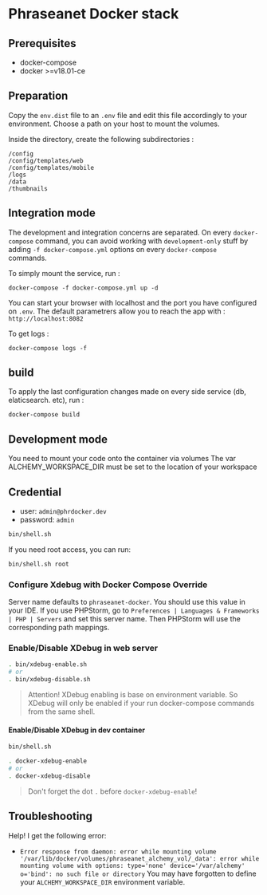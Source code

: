# Phraseanet Docker stack

## Prerequisites

- docker-compose
- docker >=v18.01-ce

## Preparation

Copy the `env.dist` file to an `.env` file and edit this file accordingly to your environment.
Choose a path on your host to mount the volumes.

Inside the directory, create the following subdirectories  :

    /config
    /config/templates/web
    /config/templates/mobile
    /logs
    /data
    /thumbnails


## Integration mode

The development and integration concerns are separated. On every `docker-compose` command, you can avoid working with `development-only` stuff by adding `-f docker-compose.yml` options on every `docker-compose  `commands.

To simply mount the service, run :

    docker-compose -f docker-compose.yml up -d

You can start your browser with localhost and the port you have configured on `.env`.
The default parametrers allow you to reach the app with : `http://localhost:8082`

To get logs :

    docker-compose logs -f

## build

To apply the last configuration changes made on every side service (db, elaticsearch. etc), run :

    docker-compose build

## Development mode

You need to mount your code onto the container via volumes
The var ALCHEMY_WORKSPACE_DIR must be set to the location of your workspace

## Credential

- user: `admin@phrdocker.dev`
- password: `admin`

```bash
bin/shell.sh
```

If you need root access, you can run:
```bash
bin/shell.sh root
```

### Configure Xdebug with Docker Compose Override

Server name defaults to `phraseanet-docker`. You should use this value in your IDE.
If you use PHPStorm, go to `Preferences | Languages & Frameworks | PHP | Servers` and set this server name.
Then PHPStorm will use the corresponding path mappings.

### Enable/Disable XDebug in web server

```bash
. bin/xdebug-enable.sh
# or
. bin/xdebug-disable.sh
```

> Attention! XDebug enabling is base on environment variable. So XDebug will only be enabled if your run docker-compose commands from the same shell.

#### Enable/Disable XDebug in dev container

```bash
bin/shell.sh

. docker-xdebug-enable
# or
. docker-xdebug-disable

```

> Don't forget the dot `.` before `docker-xdebug-enable`!

## Troubleshooting

Help! I get the following error:

- `Error response from daemon: error while mounting volume '/var/lib/docker/volumes/phraseanet_alchemy_vol/_data': error while mounting volume with options: type='none' device='/var/alchemy' o='bind': no such file or directory`
 You may have forgotten to define your `ALCHEMY_WORKSPACE_DIR` environment variable.
